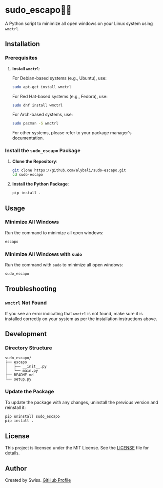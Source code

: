 # sudo_escapo🔮🤣

A Python script to minimize all open windows on your Linux system using `wmctrl`.

## Installation

### Prerequisites

1. **Install `wmctrl`**:

   For Debian-based systems (e.g., Ubuntu), use:
   ```bash
   sudo apt-get install wmctrl
   ```

   For Red Hat-based systems (e.g., Fedora), use:
   ```bash
   sudo dnf install wmctrl
   ```

   For Arch-based systems, use:
   ```bash
   sudo pacman -S wmctrl
   ```

   For other systems, please refer to your package manager's documentation.

### Install the `sudo_escapo` Package

1. **Clone the Repository**:
   ```bash
   git clone https://github.com/alybali/sudo-escapo.git
   cd sudo-escapo
   ```

2. **Install the Python Package**:
   ```bash
   pip install .
   ```

## Usage

### Minimize All Windows

Run the command to minimize all open windows:
```bash
escapo
```

### Minimize All Windows with `sudo`

Run the command with `sudo` to minimize all open windows:
```bash
sudo_escapo
```

## Troubleshooting

### `wmctrl` Not Found

If you see an error indicating that `wmctrl` is not found, make sure it is installed correctly on your system as per the installation instructions above.

## Development

### Directory Structure

```
sudo_escapo/
├── escapo
│   ├── __init__.py
│   └── main.py
├── README.md
└── setup.py
```

### Update the Package

To update the package with any changes, uninstall the previous version and reinstall it:

```bash
pip uninstall sudo_escapo
pip install .
```

## License

This project is licensed under the MIT License. See the [LICENSE](LICENSE) file for details.

## Author

Created by Swiss. [GitHub Profile](https://github.com/alybali)
